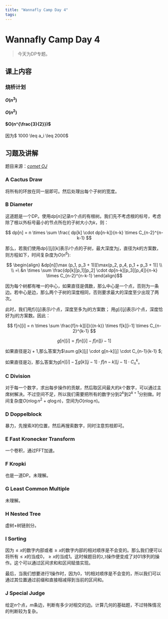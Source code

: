 ```yaml
---
title: "Wannafly Camp Day 4"
tags: 
---
```


# Wannafly Camp Day 4

> 今天为DP专题。

<!--more-->

## 课上内容

### 烧桥计划

#### $O(n^3)$



#### $O(n^2)$

#### $O(n^{\frac{3}{2}})$

因为$ 1000 \leq a_i \leq 2000$


## 习题及讲解

题目来源：[_comet OJ_](https://www.zhixincode.com/contest/20/problems)

### A Cactus Draw

将所有的环放在同一层即可。然后处理出每个子树的宽度。

### B Diameter

这道题是一个DP。使用$dp[n]$记录$n$个点的有根树。我们先不考虑根的标号，考虑除了根以外标号最小的节点所在的子树大小为$k$，则：

$$ dp[n] = n \times \sum \frac{ dp[k] \cdot dp[n-k]}{n-k} \times C_{n-2}^{n-k-1} $$

那么，若我们使用$dp[i][j][k]$表示$i$个点的子树，最大深度为$j$，直径为$k$的方案数，则方程如下，时间复杂度为$O(n^6)$:

$$ 
\begin{align}
&dp[n][\max (p_1, p_3 + 1)][\max(p_2, p_4, p_1 + p_3 + 1)] \\ \\ =\ &n \times \sum \frac{dp[k][p_1][p_2] \cdot dp[n-k][p_3][p_4]}{n-k} \times C_{n-2}^{n-k-1} 
\end{align}$$

因为每个树都有唯一的中心，如果直径是偶数，那么中心是一个点，否则为一条边。若中心是边，那么两个子树的深度相同，否则要求最大的深度至少出现了两次。

此时，我们用$f[i][j]$表示$i$个点，深度至多为$j$的方案数；
用$g[i][j]$表示$i$个点，深度恰好为$j$的方案数。因此：

$$ f[n][i] = n \times \sum \frac{f[n-k][i]}{(n-k)} \times f[k][i-1] \times C_{n-2}^{k-1} $$

$$ g[n][i] = f[n][i] - f[n][i-1] $$

如果直径是$2j+1$,那么答案为$\sum g[k][j] \cdot g[n-k][j] \cdot C_{n-1}{k-1} $;

如果直径是$2j$，那么答案为$g[n][i] - \sum g[k][j-1] \cdot f[n-k][j-1] \cdot C_n^k$。

### C Division

对于每一个数字，求出每步操作的贡献，然后取区间最大的$k$个数字，可以通过主席树解决。不过空间不足，所以我们需要把所有的数字分到$2^k$到$2^{k+1}$分别做。时间复杂度$O(n \log n^2 + q \log n)$，空间为$O(n \log n)$。

### D Doppelblock

暴力，先搜索$X$的位置，然后再搜索数字，同时注意剪枝即可。

### E Fast Kronecker Transform

一个卷积，通过FFT加速。

### F Kropki

也是一道DP。未理解。

### G Least Common Multiple

未理解。

### H Nested Tree

虚树+树链剖分。

### I Sorting

因为$\leq x$的数字内部或者$\geq x$的数字内部的相对顺序是不会变的。那么我们便可以将所有$\leq x$的当成$0$，$\geq x$的当成$1$。这时候题目的`2`,`3`操作便变成了对$01$序列的操作。这个可以通过区间求和和区间赋值实现。

最后，当我们想要进行$1$操作时，因为$0$，$1$的相对顺序是不会变的，所以我们可以通过其位置通过前缀和直接相减得到当前的区间和。

### J Special Judge

给定$n$个点，$m$条边，判断有多少对相交的边。计算几何的基础题，不过特殊情况的判断较为复杂。
